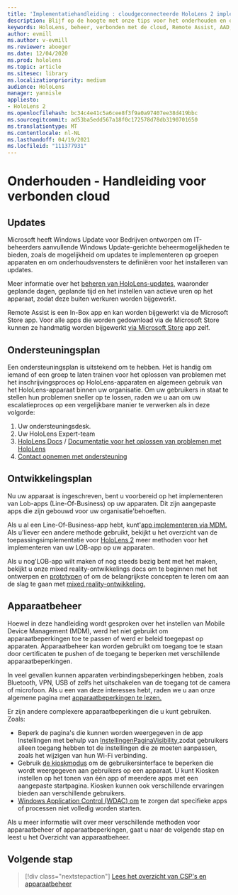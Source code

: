 ```yaml
---
title: 'Implementatiehandleiding : cloudgeconnecteerde HoloLens 2 implementatie op schaal met Remote Assist - Onderhouden'
description: Blijf op de hoogte met onze tips voor het onderhouden en ondersteunen van HoloLens-apparaten via een met de cloud verbonden netwerk.
keywords: HoloLens, beheer, verbonden met de cloud, Remote Assist, AAD, Azure AD, MDM, Mobile Device Management
author: evmill
ms.author: v-evmill
ms.reviewer: aboeger
ms.date: 12/04/2020
ms.prod: hololens
ms.topic: article
ms.sitesec: library
ms.localizationpriority: medium
audience: HoloLens
manager: yannisle
appliesto:
- HoloLens 2
ms.openlocfilehash: bc34c4e41c5a6cee8f3f9a0a97407ee38d419bbc
ms.sourcegitcommit: ad53ba5edd567a18f0c172578d78db3190701650
ms.translationtype: MT
ms.contentlocale: nl-NL
ms.lasthandoff: 04/19/2021
ms.locfileid: "111377931"
---
```

# <a name="maintain---cloud-connected-guide"></a>Onderhouden - Handleiding voor verbonden cloud

## <a name="updates"></a>Updates

Microsoft heeft Windows Update voor Bedrijven ontworpen om IT-beheerders aanvullende Windows Update-gerichte beheermogelijkheden te bieden, zoals de mogelijkheid om updates te implementeren op groepen apparaten en om onderhoudsvensters te definiëren voor het installeren van updates.

Meer informatie over het [beheren van HoloLens-updates,](https://docs.microsoft.com/hololens/hololens-updates) waaronder geplande dagen, geplande tijd en het instellen van actieve uren op het apparaat, zodat deze buiten werkuren worden bijgewerkt.

Remote Assist is een In-Box app en kan worden bijgewerkt via de Microsoft Store app. Voor alle apps die worden gedownload via de Microsoft Store kunnen ze handmatig worden bijgewerkt [via Microsoft Store](https://docs.microsoft.com/hololens/holographic-store-apps#update-apps) app zelf.

## <a name="support-plan"></a>Ondersteuningsplan

Een ondersteuningsplan is uitstekend om te hebben. Het is handig om iemand of een groep te laten trainen voor het oplossen van problemen met het inschrijvingsproces op HoloLens-apparaten en algemeen gebruik van het HoloLens-apparaat binnen uw organisatie. Om uw gebruikers in staat te stellen hun problemen sneller op te lossen, raden we u aan om uw escalatieproces op een vergelijkbare manier te verwerken als in deze volgorde:

1. Uw ondersteuningsdesk.
2. Uw HoloLens Expert-team
3. [HoloLens Docs](https://docs.microsoft.com/hololens/)  /  [Documentatie voor het oplossen van problemen met HoloLens](https://docs.microsoft.com/hololens/hololens-troubleshooting)
4. [Contact opnemen met ondersteuning](https://support.serviceshub.microsoft.com/supportforbusiness/create?sapId=e9391227-fa6d-927b-0fff-f96288631b8f)

## <a name="development-plan"></a>Ontwikkelingsplan

Nu uw apparaat is ingeschreven, bent u voorbereid op het implementeren van Lob-apps (Line-Of-Business) op uw apparaten. Dit zijn aangepaste apps die zijn gebouwd voor uw organisatie&#39;behoeften.

Als u al een Line-Of-Business-app hebt, kunt&#39;[app implementeren via MDM.](https://docs.microsoft.com/hololens/app-deploy-intune) Als u&#39;liever een andere methode gebruikt, bekijkt u het overzicht van de toepassingsimplementatie voor [HoloLens 2](https://docs.microsoft.com/hololens/app-deploy-overview) meer methoden voor het implementeren van uw LOB-app op uw apparaten.

Als u nog&#39;LOB-app wilt maken of nog steeds bezig bent met het maken, bekijkt u onze mixed reality-ontwikkelings docs om te beginnen met het ontwerpen en [prototypen](https://docs.microsoft.com/windows/mixed-reality/design/design) of om de belangrijkste concepten te leren om aan de slag te gaan met [mixed reality-ontwikkeling.](https://docs.microsoft.com/windows/mixed-reality/discover/get-started-with-mr)

## <a name="device-management"></a>Apparaatbeheer 

Hoewel in deze handleiding wordt gesproken over het instellen van Mobile Device Management (MDM), werd het niet gebruikt om apparaatbeperkingen toe te passen of werd er beleid toegepast op apparaten. Apparaatbeheer kan worden gebruikt om toegang toe te staan door certificaten te pushen of de toegang te beperken met verschillende apparaatbeperkingen. 

In veel gevallen kunnen apparaten verbindingsbeperkingen hebben, zoals Bluetooth, VPN, USB of zelfs het uitschakelen van de toegang tot de camera of microfoon. Als u een van deze interesses hebt, raden we u aan onze algemene pagina met [apparaatbeperkingen te lezen.](hololens-common-device-restrictions.md)

Er zijn andere complexere apparaatbeperkingen die u kunt gebruiken. Zoals:

- Beperk de pagina's die kunnen worden weergegeven in de app Instellingen met behulp van [InstellingenPaginaVisibility,](settings-uri-list.md)zodat gebruikers alleen toegang hebben tot de instellingen die ze moeten aanpassen, zoals het wijzigen van hun Wi-Fi verbinding.
- Gebruik [de kioskmodus](hololens-kiosk.md) om de gebruikersinterface te beperken die wordt weergegeven aan gebruikers op een apparaat. U kunt Kiosken instellen op het tonen van één app of meerdere apps met een aangepaste startpagina. Kiosken kunnen ook verschillende ervaringen bieden aan verschillende gebruikers.  
- [Windows Application Control (WDAC) om](windows-defender-application-control-wdac.md) te zorgen dat specifieke apps of processen niet volledig worden starten.

Als u meer informatie wilt over meer verschillende methoden voor apparaatbeheer of apparaatbeperkingen, gaat u naar de volgende stap en leest u het Overzicht van apparaatbeheer.

## <a name="next-step"></a>Volgende stap

> [!div class="nextstepaction"]
> [Lees het overzicht van CSP's en apparaatbeheer](hololens-csp-policy-overview.md)